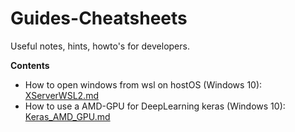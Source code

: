 # Guides-Cheatsheets
Useful notes, hints, howto's for developers.

**Contents**
* How to open windows from wsl on hostOS (Windows 10): [XServerWSL2.md](https://github.com/Kraego/Guides-Cheatsheets/blob/master/XServerWSL2.md)
* How to use a AMD-GPU for DeepLearning keras (Windows 10): [Keras_AMD_GPU.md](https://github.com/Kraego/Guides-Cheatsheets/blob/master/Keras_AMD_GPU.md)
